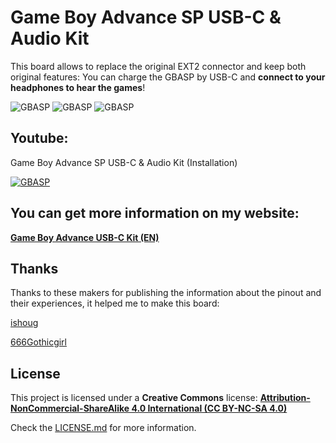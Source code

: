 # Game Boy Advance SP USB-C & Audio Kit

This board allows to replace the original EXT2 connector and keep both original features: You can charge the GBASP by USB-C and **connect to your headphones to hear the games**!

![GBASP](https://raw.githubusercontent.com/giltesa/Game-Boy-Advance-SP-USB-C-charging-kit/master/5.%20Photos/GBASP_USB_8.jpg)
![GBASP](https://raw.githubusercontent.com/giltesa/Game-Boy-Advance-SP-USB-C-charging-kit/master/5.%20Photos/GBASP_USB_3.jpg)
![GBASP](https://raw.githubusercontent.com/giltesa/Game-Boy-Advance-SP-USB-C-charging-kit/master/5.%20Photos/GBASP_USB_6.jpg)



## Youtube:

Game Boy Advance SP USB-C & Audio Kit (Installation)

[![GBASP](https://img.youtube.com/vi/e_Pdkdgis8E/0.jpg)](https://www.youtube.com/watch?v=e_Pdkdgis8E)



## You can get more information on my website:

[**Game Boy Advance USB-C Kit (EN)**](https://giltesa.com/en/nintendo-usb-c-charging-kit)



## Thanks

Thanks to these makers for publishing the information about the pinout and their experiences, it helped me to make this board:

[ishoug](https://www.youtube.com/watch?v=KATEinUUWz0 "ishoug")

[666Gothicgirl](https://www.youtube.com/watch?v=5_2sGFCsaPw "666Gothicgirl")



## License

This project is licensed under a **Creative Commons** license:
**[Attribution-NonCommercial-ShareAlike 4.0 International (CC BY-NC-SA 4.0) ](https://creativecommons.org/licenses/by-nc-sa/4.0/)**

Check the [LICENSE.md](LICENSE.md) for more information.